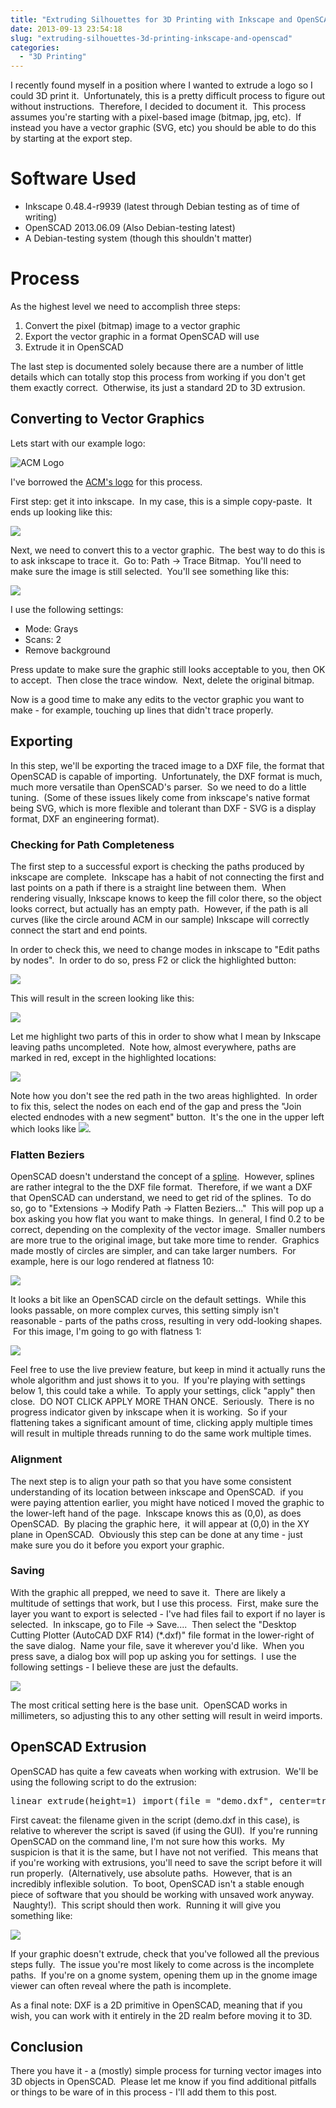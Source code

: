 ```yaml
---
title: "Extruding Silhouettes for 3D Printing with Inkscape and OpenSCAD"
date: 2013-09-13 23:54:18
slug: "extruding-silhouettes-3d-printing-inkscape-and-openscad"
categories:
  - "3D Printing"
---
```


I recently found myself in a position where I wanted to extrude a logo so I could 3D print it.  Unfortunately, this is a pretty difficult process to figure out without instructions.  Therefore, I decided to document it.  This process assumes you're starting with a pixel-based image (bitmap, jpg, etc).  If instead you have a vector graphic (SVG, etc) you should be able to do this by starting at the export step.

# Software Used

*   Inkscape 0.48.4-r9939 (latest through Debian testing as of time of writing)
*   OpenSCAD 2013.06.09 (Also Debian-testing latest)
*   A Debian-testing system (though this shouldn't matter)

# Process

As the highest level we need to accomplish three steps:

1.  Convert the pixel (bitmap) image to a vector graphic
2.  Export the vector graphic in a format OpenSCAD will use
3.  Extrude it in OpenSCAD

The last step is documented solely because there are a number of little details which can totally stop this process from working if you don't get them exactly correct.  Otherwise, its just a standard 2D to 3D extrusion.

## Converting to Vector Graphics

Lets start with our example logo:

![ACM Logo](http://taas.acm.org/img/acm-logo.jpg)

I've borrowed the [ACM's logo](http://taas.acm.org/img/acm-logo.jpg) for this process.

First step: get it into inkscape.  In my case, this is a simple copy-paste.  It ends up looking like this:

![](/static/images/extrude_logo_tutorial/logo_inkscape1.png)

Next, we need to convert this to a vector graphic.  The best way to do this is to ask inkscape to trace it.  Go to: Path -> Trace Bitmap.  You'll need to make sure the image is still selected.  You'll see something like this:

![](/static/images/extrude_logo_tutorial/inkscape_bitmap_trace.png)

I use the following settings:

*   Mode: Grays
*   Scans: 2
*   Remove background

Press update to make sure the graphic still looks acceptable to you, then OK to accept.  Then close the trace window.  Next, delete the original bitmap.

Now is a good time to make any edits to the vector graphic you want to make - for example, touching up lines that didn't trace properly.

## Exporting

In this step, we'll be exporting the traced image to a DXF file, the format that OpenSCAD is capable of importing.  Unfortunately, the DXF format is much, much more versatile than OpenSCAD's parser.  So we need to do a little tuning.  (Some of these issues likely come from inkscape's native format being SVG, which is more flexible and tolerant than DXF - SVG is a display format, DXF an engineering format).

### Checking for Path Completeness

The first step to a successful export is checking the paths produced by inkscape are complete.  Inkscape has a habit of not connecting the first and last points on a path if there is a straight line between them.  When rendering visually, Inkscape knows to keep the fill color there, so the object looks correct, but actually has an empty path.  However, if the path is all curves (like the circle around ACM in our sample) Inkscape will correctly connect the start and end points.

In order to check this, we need to change modes in inkscape to "Edit paths by nodes".  In order to do so, press F2 or click the highlighted button:

![](/static/images/extrude_logo_tutorial/inkscape_activate_pathedit_mode.png)

This will result in the screen looking like this:

![](/static/images/extrude_logo_tutorial/inkscape_paths_marked.png)

Let me highlight two parts of this in order to show what I mean by Inkscape leaving paths uncompleted.  Note how, almost everywhere, paths are marked in red, except in the highlighted locations:

![](/static/images/extrude_logo_tutorial/inkscape_paths_marked_highlighted.png)

Note how you don't see the red path in the two areas highlighted.  In order to fix this, select the nodes on each end of the gap and press the "Join elected endnodes with a new segment" button.  It's the one in the upper left which looks like ![](/static/images/extrude_logo_tutorial/joinselectedendnodes.png).

### Flatten Beziers

OpenSCAD doesn't understand the concept of a [spline](http://en.wikipedia.org/wiki/Spline_(mathematics)).  However, splines are rather integral to the the DXF file format.  Therefore, if we want a DXF that OpenSCAD can understand, we need to get rid of the splines.  To do so, go to "Extensions -> Modify Path -> Flatten Beziers..."  This will pop up a box asking you how flat you want to make things.  In general, I find 0.2 to be correct, depending on the complexity of the vector image.  Smaller numbers are more true to the original image, but take more time to render.  Graphics made mostly of circles are simpler, and can take larger numbers.  For example, here is our logo rendered at flatness 10:

![](/static/images/extrude_logo_tutorial/logo_flatness_10.png)

It looks a bit like an OpenSCAD circle on the default settings.  While this looks passable, on more complex curves, this setting simply isn't reasonable - parts of the paths cross, resulting in very odd-looking shapes.  For this image, I'm going to go with flatness 1:

![](/static/images/extrude_logo_tutorial/logo_flatness_1.png)

Feel free to use the live preview feature, but keep in mind it actually runs the whole algorithm and just shows it to you.  If you're playing with settings below 1, this could take a while.  To apply your settings, click "apply" then close.  DO NOT CLICK APPLY MORE THAN ONCE.  Seriously.  There is no progress indicator given by inkscape when it is working.  So if your flattening takes a significant amount of time, clicking apply multiple times will result in multiple threads running to do the same work multiple times.

### Alignment

The next step is to align your path so that you have some consistent understanding of its location between inkscape and OpenSCAD.  if you were paying attention earlier, you might have noticed I moved the graphic to the lower-left hand of the page.  Inkscape knows this as (0,0), as does OpenSCAD.  By placing the graphic here,  it will appear at (0,0) in the XY plane in OpenSCAD.  Obviously this step can be done at any time - just make sure you do it before you export your graphic.

### Saving

With the graphic all prepped, we need to save it.  There are likely a multitude of settings that work, but I use this process.  First, make sure the layer you want to export is selected - I've had files fail to export if no layer is selected.  In inkscape, go to File -> Save....  Then select the "Desktop Cutting Plotter (AutoCAD DXF R14) (*.dxf)" file format in the lower-right of the save dialog.  Name your file, save it wherever you'd like.  When you press save, a dialog box will pop up asking you for settings.  I use the following settings - I believe these are just the defaults.

![](/static/images/extrude_logo_tutorial/inkscape_save_settings.png)

The most critical setting here is the base unit.  OpenSCAD works in millimeters, so adjusting this to any other setting will result in weird imports.

## OpenSCAD Extrusion

OpenSCAD has quite a few caveats when working with extrusion.  We'll be using the following script to do the extrusion:

<pre>linear_extrude(height=1) import(file = "demo.dxf", center=true);</pre>

First caveat: the filename given in the script (demo.dxf in this case), is relative to wherever the script is saved (if using the GUI).  If you're running OpenSCAD on the command line, I'm not sure how this works.  My suspicion is that it is the same, but I have not not verified.  This means that if you're working with extrusions, you'll need to save the script before it will run properly.  (Alternatively, use absolute paths.  However, that is an incredibly inflexible solution.  To boot, OpenSCAD isn't a stable enough piece of software that you should be working with unsaved work anyway.  Naughty!).  This script should then work.  Running it will give you something like:

![](/static/images/extrude_logo_tutorial/extruded_graphic.png)

If your graphic doesn't extrude, check that you've followed all the previous steps fully.  The issue you're most likely to come across is the incomplete paths.  If you're on a gnome system, opening them up in the gnome image viewer can often reveal where the path is incomplete.

As a final note: DXF is a 2D primitive in OpenSCAD, meaning that if you wish, you can work with it entirely in the 2D realm before moving it to 3D.  

## Conclusion

There you have it - a (mostly) simple process for turning vector images into 3D objects in OpenSCAD.  Please let me know if you find additional pitfalls or things to be ware of in this process - I'll add them to this post.